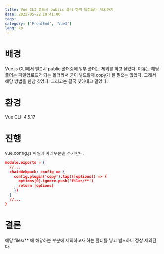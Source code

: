 ```yaml
---
title: Vue CLI 빌드시 public 폴더 하위 특정폴더 제외하기
date: 2022-05-22 10:41:00
tags:
category: ['FrontEnd', 'Vue3']
lang: ko
---
```

# 배경
Vue.js CLI에서 빌드시 public 폴더중에 일부 폴더는 제외를 하고 싶었다. 이유는 해당 폴더는 파일업로드가 되는 폴더라서 
굳이 빌드할때 copy가 될 필요는 없었다. 그래서 해당 방법을 한참 찾았다. 그리고는 결국 찾아내고 말았다.

# 환경
Vue CLI: 4.5.17

# 진행
vue.config.js 파일에 아래부분을 추가한다.

```json
module.exports = {
  //...
  chainWebpack: config => {
    config.plugin('copy').tap(([options]) => {
      options[0].ignore.push('files/**')
      return [options]
    })
  }
  //...
}
```

# 결론
해당 files/** 에 해당하는 부분에 제외하고자 하는 폴더를 넣고 빌드하니 정상 제외된다.